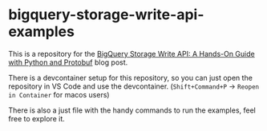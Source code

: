 # bigquery-storage-write-api-examples

This is a repository for the [BigQuery Storage Write API: A Hands-On Guide with Python and Protobuf](https://xebia.com/blog/) blog post.

There is a devcontainer setup for this repository, so you can just open the repository in VS Code and use the devcontainer. (`Shift+Command+P` -> `Reopen in Container` for macos users)

There is also a just file with the handy commands to run the examples, feel free to explore it.
